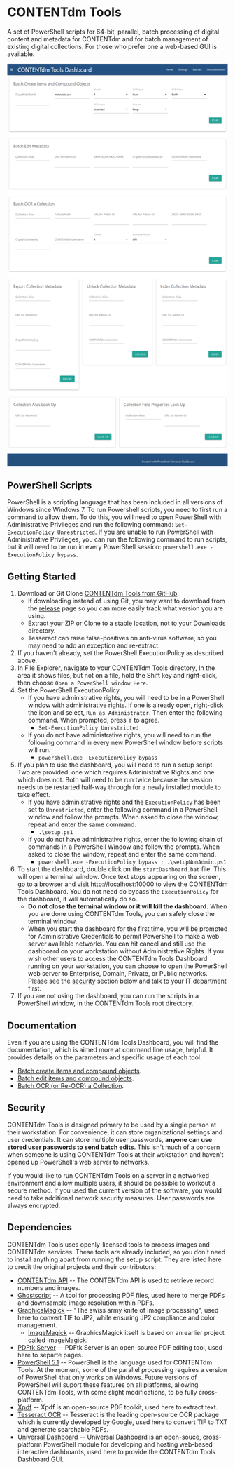 # CONTENTdm Tools
A set of PowerShell scripts for 64-bit, parallel, batch processing of digital content and metadata for CONTENTdm and for batch management of existing digital collections. For those who prefer one a web-based GUI is available.

![CONTENTdm Tools Dashboard screenshot](docs\dashboardScreenshot.png)

## PowerShell Scripts
PowerShell is a scripting language that has been included in all versions of Windows since Windows 7. To run Powershell scripts, you need to first run a command to allow them. To do this, you will need to open PowerShell with Administrative Privileges and run the following command: `Set-ExecutionPolicy Unrestricted`. If you are unable to run PowerShell with Administrative Privileges, you can run the following command to run scripts, but it will need to be run in every PowerShell session: `powershell.exe -ExecutionPolicy bypass`.

## Getting Started
1. Download or Git Clone [CONTENTdm Tools from GitHub](https://github.com/psu-libraries/contentdmtools).
   * If downloading instead of using Git, you may want to download from the [release](https://github.com/psu-libraries/contentdmtools/releases) page so you can more easily track what version you are using.
   * Extract your ZIP or Clone to a stable location, not to your Downloads directory.
   * Tesseract can raise false-positives on anti-virus software, so you may need to add an exception and re-extract.
1. If you haven't already, set the PowerShell ExecutionPolicy as described above.
1. In File Explorer, navigate to your CONTENTdm Tools directory, In the area it shows files, but not on a file, hold the Shift key and right-click, then choose `Open a PowerShell window Here`.
1. Set the PowerShell ExecutionPolicy.
    * If you have administrative rights, you will need to be in a PowerShell window with administrative rights. If one is already open, right-click the icon and select, `Run as Administrator`. Then enter the following command. When prompted, press Y to agree.
      * `Set-ExecutionPolicy Unrestricted`
    * If you do not have administrative rights, you will need to run the following command in every new PowerShell window before scripts will run.
      * `powershell.exe -ExecutionPolicy bypass`
1. If you plan to use the dashboard, you will need to run a setup script. Two are provided: one which requires Administrative Rights and one which does not. Both will need to be run twice because the session needs to be restarted half-way through for a newly installed module to take effect.
    * If you have administrative rights and the `ExecutionPolicy` has been set to `Unrestricted`, enter the following command in a PowerShell window and follow the prompts. When asked to close the window, repeat and enter the same command.
      * `.\setup.ps1`
    * If you do not have administrative rights, enter the following chain of commands in a PowerShell Window and follow the prompts. When asked to close the window, repeat and enter the same command.
      * `powershell.exe -ExecutionPolicy bypass ; .\setupNonAdmin.ps1`
1. To start the dashboard, double click on the `startDashboard.bat` file. This will open a terminal window. Once text stops appearing on the screen, go to a browser and visit http://localhost:10000 to view the CONTENTdm Tools Dashboard. You do not need do bypass the `ExecutionPolicy` for the dashboard, it will automatically do so.
   * **Do not close the terminal window or it will kill the dashboard**. When you are done using CONTENTdm Tools, you can safely close the terminal window.
   * When you start the dashboard for the first time, you will be prompted for Administrative Credentials to permit PowerShell to make a web server available networks. You can hit cancel and still use the dashboard on your workstation without Administrative Rights. If you wish other users to access the CONTENTdm Tools Dashboard running on your workstation, you can choose to open the PowerShell web server to Enterprise, Domain, Private, or Public networks. Please see the [security](#security) section below and talk to your IT department first.
1. If you are not using the dashboard, you can run the scripts in a PowerShell window, in the CONTENTdm Tools root directory.

## Documentation
Even if you are using the CONTENTdm Tools Dashboard, you will find the documentation, which is aimed more at command line usage, helpful. It provides details on the parameters and specific usage of each tool.
  * [Batch create items and compound objects](docs/batchCreate.md).
  * [Batch edit items and compound objects](docs/batchEdit.md).
  * [Batch OCR (or Re-OCR) a Collection](docs/batchOCR.md).

## Security
CONTENTdm Tools is designed primary to be used by a single person at their workstation. For convenience, it can store organizational settings and user credentials. It can store multiple user passwords, **anyone can use stored user passwords to send batch edits**. This isn't much of a concern when someone is using CONTENTdm Tools at their wokstation and haven't opened up PowerShell's web server to networks.

If you would like to run CONTENTdm Tools on a server in a networked environment and allow multiple users, it should be possible to workout a secure method. If you used the current version of the software, you would need to take additional network security measures. User passwords are always encrypted.

## Dependencies
CONTENTdm Tools uses openly-licensed tools to process images and CONTENTdm services. These tools are already included, so you don't need to install anything apart from running the setup script. They are listed here to credit the original projects and their contributors:
* [CONTENTdm API](https://www.oclc.org/support/services/contentdm/help/customizing-website-help/other-customizations/contentdm-api-reference.en.html) -- The CONTENTdm API is used to retrieve record numbers and images.
* [Ghostscript](https://ghostscript.com/) -- A tool for processing PDF files, used here to merge PDFs and downsample image resolution within PDFs.
* [GraphicsMagick](http://www.graphicsmagick.org/) -- "The swiss army knife of image processing", used here to convert TIF to JP2, while ensuring JP2 compliance and color management.
  * [ImageMagick](https://imagemagick.org/index.php) -- GraphicsMagick itself is based on an earlier project called ImageMagick.
* [PDFtk Server](https://www.pdflabs.com/tools/pdftk-server/) -- PDFtk Server is an open-source PDF editing tool, used here to separte pages.
* [PowerShell 5.1](https://docs.microsoft.com/en-us/skypeforbusiness/set-up-your-computer-for-windows-powershell/download-and-install-windows-powershell-5-1) -- PowerShell is the language used for CONTENTdm Tools. At the moment, some of the parallel processing requires a version of PowerShell that only works on Windows. Future versions of PowerShell will suport these features on all platforms, allowing CONTENTdm Tools, with some slight modifications, to be fully cross-platform.
* [Xpdf](https://www.xpdfreader.com/) -- Xpdf is an open-source PDF toolkit, used here to extract text.
* [Tesseract OCR](https://github.com/tesseract-ocr/tesseract) -- Tesseract is the leading open-source OCR package which is currently developed by Google, used here to convert TIF to TXT and generate searchable PDFs.
* [Universal Dashboard](https://universaldashboard.io/) -- Universal Dashboard is an open-souce, cross-platform PowerShell module for developing and hosting web-based interactive dashboards, used here to provide the CONTENTdm Tools Dashboard GUI.